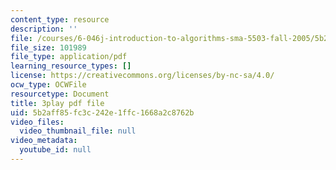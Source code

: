 ```yaml
---
content_type: resource
description: ''
file: /courses/6-046j-introduction-to-algorithms-sma-5503-fall-2005/5b2aff85fc3c242e1ffc1668a2c8762b_zjUDy6a5vx4.pdf
file_size: 101989
file_type: application/pdf
learning_resource_types: []
license: https://creativecommons.org/licenses/by-nc-sa/4.0/
ocw_type: OCWFile
resourcetype: Document
title: 3play pdf file
uid: 5b2aff85-fc3c-242e-1ffc-1668a2c8762b
video_files:
  video_thumbnail_file: null
video_metadata:
  youtube_id: null
---
```

